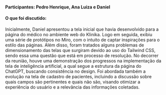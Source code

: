 #### Participantes: Pedro Henrique, Ana Luiza e Daniel
#### O que foi discutido: 
Inicialmente, Daniel apresentou a tela inicial que havia desenvolvido para a página do médico no ambiente web do Klinika. Logo em seguida, exibiu uma série de protótipos no Miro, com o intuito de captar inspirações para o estilo das páginas.
Além disso, foram tratados alguns problemas de dimensionamento das telas que surgiram devido ao uso do Tailwind CSS, sendo essa uma questão que está em processo de resolução.
No decorrer da reunião, houve uma demonstração dos progressos na implementação da tela de inteligência artificial, a qual segue a estrutura da página do ChatGPT, buscando consistência no design.
Foi abordada também a evolução na tela de cadastro de pacientes, incluindo a discussão sobre quais campos são pertinentes e quais não são, visando otimizar a experiência do usuário e a relevância das informações coletadas.